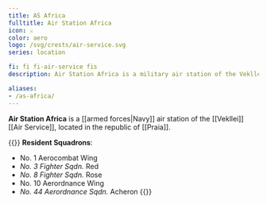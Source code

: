 ```yaml
---
title: AS Africa
fulltitle: Air Station Africa
icon: ⚔️
color: aero
logo: /svg/crests/air-service.svg
series: location

fi: fi fi-air-service fis
description: Air Station Africa is a military air station of the Vekllei Air Service, located in the republic of Caimanas.

aliases:
- /as-africa/
---
```

**Air Station Africa** is a [[armed forces|Navy]] air station of the [[Vekllei]] [[Air Service]], located in the republic of [[Praia]].

{{<note table>}}
**Resident Squadrons**:

* No. 1 Aerocombat Wing
* *No. 3 Fighter Sqdn.* Red
* *No. 8 Fighter Sqdn.* Rose
* No. 10 Aerordnance Wing
* *No. 44 Aerordnance Sqdn.* Acheron
{{</note>}}
